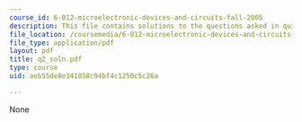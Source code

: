 ```yaml
---
course_id: 6-012-microelectronic-devices-and-circuits-fall-2005
description: This file contains solutions to the questions asked in quiz 2, fall 2005.
file_location: /coursemedia/6-012-microelectronic-devices-and-circuits-fall-2005/aeb55de8e341858c94bf4c1250c5c26a_q2_soln.pdf
file_type: application/pdf
layout: pdf
title: q2_soln.pdf
type: course
uid: aeb55de8e341858c94bf4c1250c5c26a

---
```

None